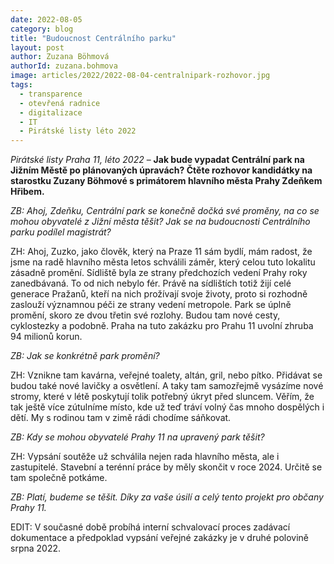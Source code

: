 ```yaml
---
date: 2022-08-05
category: blog
title: "Budoucnost Centrálního parku"
layout: post
author: Zuzana Böhmová
authorId: zuzana.bohmova
image: articles/2022/2022-08-04-centralnipark-rozhovor.jpg
tags: 
  - transparence
  - otevřená radnice
  - digitalizace
  - IT
  - Pirátské listy léto 2022
---
```


*Pirátské listy Praha 11, léto 2022* – **Jak bude vypadat Centrální park na Jižním Městě po plánovaných úpravách? Čtěte rozhovor kandidátky
na starostku Zuzany Böhmové s primátorem hlavního města Prahy Zdeňkem Hřibem.**

*ZB: Ahoj, Zdeňku, Centrální park se konečně dočká své proměny, na co se mohou obyvatelé z Jižní města těšit? Jak se na budoucnosti Centrálního parku podílel magistrát?*

ZH: Ahoj, Zuzko, jako člověk, který na Praze 11 sám bydlí, mám radost, že jsme na radě hlavního města letos schválili záměr, který celou tuto lokalitu zásadně promění. Sídliště byla ze strany předchozích vedení Prahy roky zanedbávaná. To od nich nebylo fér. Právě na sídlištích totiž žijí celé generace Pražanů, kteří na nich prožívají svoje životy, proto si rozhodně zaslouží významnou péči ze strany vedení metropole. Park se úplně promění, skoro ze dvou třetin své rozlohy. Budou tam nové cesty, cyklostezky a podobně. Praha na tuto zakázku pro Prahu 11 uvolní zhruba 94 milionů korun.

*ZB: Jak se konkrétně park promění?*

ZH: Vznikne tam kavárna, veřejné toalety, altán, gril, nebo pítko. Přidávat se budou také nové lavičky a osvětlení. A taky tam samozřejmě vysázíme nové stromy, které v létě poskytují tolik potřebný úkryt před sluncem. Věřím, že tak ještě více zútulníme místo, kde už teď tráví volný čas mnoho dospělých i dětí. My s rodinou tam v zimě rádi chodíme sáňkovat.

*ZB: Kdy se mohou obyvatelé Prahy 11 na upravený park těšit?*

ZH: Vypsání soutěže už schválila nejen rada hlavního města, ale i zastupitelé. Stavební a terénní práce by měly skončit v roce 2024. Určitě se tam společně potkáme.

*ZB: Platí, budeme se těšit. Díky za vaše úsilí a celý tento projekt pro občany Prahy 11.*

EDIT: V současné době probíhá interní schvalovací proces zadávací dokumentace a předpoklad vypsání veřejné zakázky je v druhé polovině srpna 2022.
